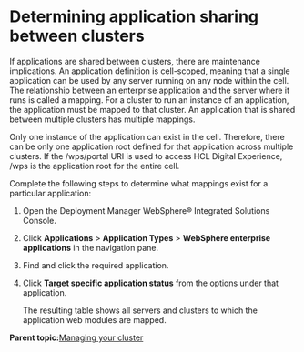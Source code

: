 # Determining application sharing between clusters

If applications are shared between clusters, there are maintenance implications. An application definition is cell-scoped, meaning that a single application can be used by any server running on any node within the cell. The relationship between an enterprise application and the server where it runs is called a mapping. For a cluster to run an instance of an application, the application must be mapped to that cluster. An application that is shared between multiple clusters has multiple mappings.

Only one instance of the application can exist in the cell. Therefore, there can be only one application root defined for that application across multiple clusters. If the /wps/portal URI is used to access HCL Digital Experience, /wps is the application root for the entire cell.

Complete the following steps to determine what mappings exist for a particular application:

1.  Open the Deployment Manager WebSphere® Integrated Solutions Console.

2.  Click **Applications** \> **Application Types** \> **WebSphere enterprise applications** in the navigation pane.

3.  Find and click the required application.

4.  Click **Target specific application status** from the options under that application.

    The resulting table shows all servers and clusters to which the application web modules are mapped.


**Parent topic:**[Managing your cluster ](../admin-system/manage_clus.md)

